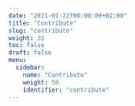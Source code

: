```yaml
---
date: "2021-01-22T00:00:00+02:00"
title: "Contribute"
slug: "contribute"
weight: 35
toc: false
draft: false
menu:
  sidebar:
    name: "Contribute"
    weight: 50
    identifier: "contribute"
---
```

